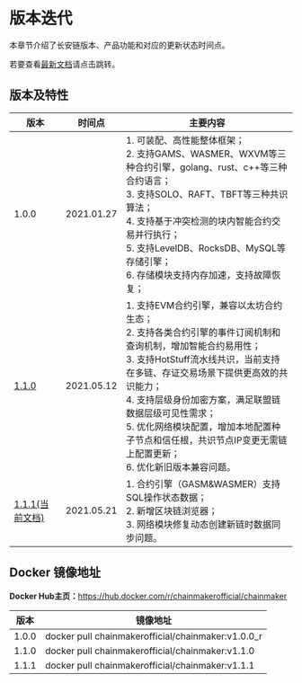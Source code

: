 # 版本迭代

本章节介绍了长安链版本、产品功能和对应的更新状态时间点。

若要查看[最新文档](https://docs.chainmaker.org.cn)请点击跳转。

## 版本及特性

| 版本                  | 时间点       | 主要内容                   |
| -------------------- | -------- | -------------------- |
| 1.0.0                  | 2021.01.27     | 1. 可装配、高性能整体框架；<br>2. 支持GAMS、WASMER、WXVM等三种合约引擎，golang、rust、c++等三种合约语言；<br>3. 支持SOLO、RAFT、TBFT等三种共识算法；<br>4. 支持基于冲突检测的块内智能合约交易并行执行；<br>5. 支持LevelDB、RocksDB、MySQL等存储引擎；<br>6. 存储模块支持内存加速，支持故障恢复；     |
| [1.1.0](https://docs.chainmaker.org.cn/v1.1.0/html/index.html) | 2021.05.12 | 1. 支持EVM合约引擎，兼容以太坊合约生态；<br/>2. 支持各类合约引擎的事件订阅机制和查询机制，增加智能合约易用性；<br/>3. 支持HotStuff流水线共识，当前支持在多链、存证交易场景下提供更高效的共识能力；<br/>4. 支持层级身份加密方案，满足联盟链数据层级可见性需求；<br/>5. 优化网络模块配置，增加本地配置种子节点和信任根，共识节点IP变更无需链上配置更新；<br/>6. 优化新旧版本兼容问题。 |
| [1.1.1(当前文档)](https://docs.chainmaker.org.cn/) |  2021.05.21 |  1. 合约引擎（GASM&WASMER）支持SQL操作状态数据；<br/>2. 新增区块链浏览器；<br/>3. 网络模块修复动态创建新链时数据同步问题。|


## Docker 镜像地址

**Docker Hub主页：**<a href="https://hub.docker.com/r/chainmakerofficial/chainmaker" target="_blank">https://hub.docker.com/r/chainmakerofficial/chainmaker</a>


| 版本  | 镜像地址                                           |
| ----- | -------------------------------------------------- |
| 1.0.0 | docker pull chainmakerofficial/chainmaker:v1.0.0_r |
| 1.1.0 | docker pull chainmakerofficial/chainmaker:v1.1.0   |
| 1.1.1 | docker pull chainmakerofficial/chainmaker:v1.1.1   |
<br><br>